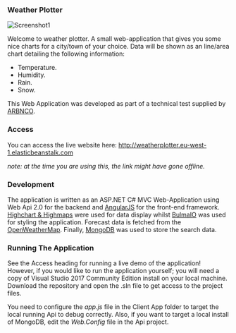 ### Weather Plotter

![Screenshot1](https://github.com/Bigbudddo/arbnco-technical-test-mvc/blob/master/screenshots/chart-view.png "ChartView Screenshot")

Welcome to weather plotter. A small web-application that gives you some nice charts for a city/town of your choice. Data will be shown as an line/area chart detailing the following information:

* Temperature. 
* Humidity.
* Rain.
* Snow.

This Web Application was developed as part of a technical test supplied by [ARBNCO](https://arbnco.com/).

### Access

You can access the live website here: http://weatherplotter.eu-west-1.elasticbeanstalk.com

*note: at the time you are using this, the link might have gone offline.*

### Development

The application is written as an ASP.NET C# MVC Web-Application using Web Api 2.0 for the backend and [AngularJS](https://angularjs.org/) for the front-end framework. [Highchart & Highmaps](https://www.highcharts.com/) were used for data display whilst [BulmaIO](https://bulma.io/) was used for styling the application. Forecast data is fetched from the [OpenWeatherMap](https://openweathermap.org/). Finally, [MongoDB](https://www.mongodb.com/) was used to store the search data.

### Running The Application

See the Access heading for running a live demo of the application! However, if you would like to run the application yourself; you will need a copy of Visual Studio 2017 Community Edition install on your local machine. Download the repository and open the .sln file to get access to the project files.

You need to configure the *app.js* file in the Client App folder to target the local running Api to debug correctly. Also, if you want to target a local install of MongoDB, edit the *Web.Config* file in the Api project.